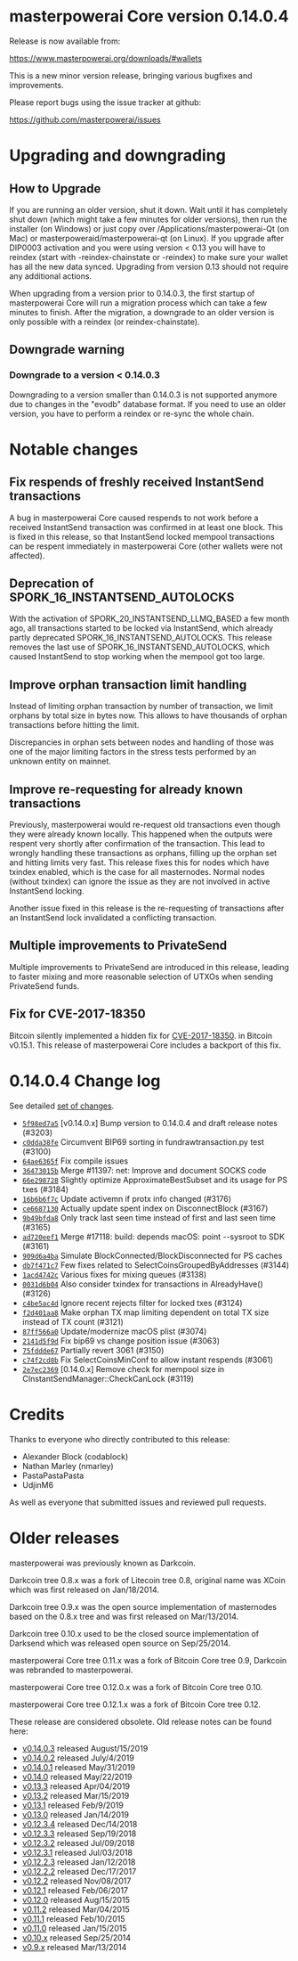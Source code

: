 masterpowerai Core version 0.14.0.4
==========================

Release is now available from:

  <https://www.masterpowerai.org/downloads/#wallets>

This is a new minor version release, bringing various bugfixes and improvements.

Please report bugs using the issue tracker at github:

  <https://github.com/masterpowerai/issues>


Upgrading and downgrading
=========================

How to Upgrade
--------------

If you are running an older version, shut it down. Wait until it has completely
shut down (which might take a few minutes for older versions), then run the
installer (on Windows) or just copy over /Applications/masterpowerai-Qt (on Mac) or
masterpoweraid/masterpowerai-qt (on Linux). If you upgrade after DIP0003 activation and you were
using version < 0.13 you will have to reindex (start with -reindex-chainstate
or -reindex) to make sure your wallet has all the new data synced. Upgrading from
version 0.13 should not require any additional actions.

When upgrading from a version prior to 0.14.0.3, the
first startup of masterpowerai Core will run a migration process which can take a few minutes
to finish. After the migration, a downgrade to an older version is only possible with
a reindex (or reindex-chainstate).

Downgrade warning
-----------------

### Downgrade to a version < 0.14.0.3

Downgrading to a version smaller than 0.14.0.3 is not supported anymore due to changes
in the "evodb" database format. If you need to use an older version, you have to perform
a reindex or re-sync the whole chain.

Notable changes
===============

Fix respends of freshly received InstantSend transactions
---------------------------------------------------------

A bug in masterpowerai Core caused respends to not work before a received InstantSend transaction was confirmed in at least
one block. This is fixed in this release, so that InstantSend locked mempool transactions can be
respent immediately in masterpowerai Core (other wallets were not affected).

Deprecation of SPORK_16_INSTANTSEND_AUTOLOCKS
---------------------------------------------

With the activation of SPORK_20_INSTANTSEND_LLMQ_BASED a few month ago, all transactions started to be locked via
InstantSend, which already partly deprecated SPORK_16_INSTANTSEND_AUTOLOCKS. This release removes the last use
of SPORK_16_INSTANTSEND_AUTOLOCKS, which caused InstantSend to stop working when the mempool got too large.

Improve orphan transaction limit handling
-----------------------------------------

Instead of limiting orphan transaction by number of transaction, we limit orphans by total size in bytes
now. This allows to have thousands of orphan transactions before hitting the limit.

Discrepancies in orphan sets between nodes and handling of those was one of the major limiting factors in
the stress tests performed by an unknown entity on mainnet.

Improve re-requesting for already known transactions
----------------------------------------------------

Previously, masterpowerai would re-request old transactions even though they were already known locally. This
happened when the outputs were respent very shortly after confirmation of the transaction. This lead to
wrongly handling these transactions as orphans, filling up the orphan set and hitting limits very fast.
This release fixes this for nodes which have txindex enabled, which is the case for all masternodes. Normal
nodes (without txindex) can ignore the issue as they are not involved in active InstantSend locking.

Another issue fixed in this release is the re-requesting of transactions after an InstantSend lock invalidated
a conflicting transaction.

Multiple improvements to PrivateSend
------------------------------------

Multiple improvements to PrivateSend are introduced in this release, leading to faster mixing and more
reasonable selection of UTXOs when sending PrivateSend funds.

Fix for CVE-2017-18350
----------------------

Bitcoin silently implemented a hidden fix for [CVE-2017-18350](https://lists.linuxfoundation.org/pipermail/bitcoin-dev/2019-November/017453.html).
in Bitcoin v0.15.1. This release of masterpowerai Core includes a backport of this fix.


0.14.0.4 Change log
===================

See detailed [set of changes](https://github.com/masterpowerai/compare/v0.14.0.3...masterpoweraipay:v0.14.0.4).

- [`5f98ed7a5`](https://github.com/masterpowerai/commit/5f98ed7a5) [v0.14.0.x] Bump version to 0.14.0.4 and draft release notes (#3203)
- [`c0dda38fe`](https://github.com/masterpowerai/commit/c0dda38fe) Circumvent BIP69 sorting in fundrawtransaction.py test (#3100)
- [`64ae6365f`](https://github.com/masterpowerai/commit/64ae6365f) Fix compile issues
- [`36473015b`](https://github.com/masterpowerai/commit/36473015b) Merge #11397: net: Improve and document SOCKS code
- [`66e298728`](https://github.com/masterpowerai/commit/66e298728) Slightly optimize ApproximateBestSubset and its usage for PS txes (#3184)
- [`16b6b6f7c`](https://github.com/masterpowerai/commit/16b6b6f7c) Update activemn if protx info changed (#3176)
- [`ce6687130`](https://github.com/masterpowerai/commit/ce6687130) Actually update spent index on DisconnectBlock (#3167)
- [`9b49bfda8`](https://github.com/masterpowerai/commit/9b49bfda8) Only track last seen time instead of first and last seen time (#3165)
- [`ad720eef1`](https://github.com/masterpowerai/commit/ad720eef1) Merge #17118: build: depends macOS: point --sysroot to SDK (#3161)
- [`909d6a4ba`](https://github.com/masterpowerai/commit/909d6a4ba) Simulate BlockConnected/BlockDisconnected for PS caches
- [`db7f471c7`](https://github.com/masterpowerai/commit/db7f471c7) Few fixes related to SelectCoinsGroupedByAddresses (#3144)
- [`1acd4742c`](https://github.com/masterpowerai/commit/1acd4742c) Various fixes for mixing queues (#3138)
- [`0031d6b04`](https://github.com/masterpowerai/commit/0031d6b04) Also consider txindex for transactions in AlreadyHave() (#3126)
- [`c4be5ac4d`](https://github.com/masterpowerai/commit/c4be5ac4d) Ignore recent rejects filter for locked txes (#3124)
- [`f2d401aa8`](https://github.com/masterpowerai/commit/f2d401aa8) Make orphan TX map limiting dependent on total TX size instead of TX count (#3121)
- [`87ff566a0`](https://github.com/masterpowerai/commit/87ff566a0) Update/modernize macOS plist (#3074)
- [`2141d5f9d`](https://github.com/masterpowerai/commit/2141d5f9d) Fix bip69 vs change position issue (#3063)
- [`75fddde67`](https://github.com/masterpowerai/commit/75fddde67) Partially revert 3061 (#3150)
- [`c74f2cd8b`](https://github.com/masterpowerai/commit/c74f2cd8b) Fix SelectCoinsMinConf to allow instant respends (#3061)
- [`2e7ec2369`](https://github.com/masterpowerai/commit/2e7ec2369) [0.14.0.x] Remove check for mempool size in CInstantSendManager::CheckCanLock (#3119)

Credits
=======

Thanks to everyone who directly contributed to this release:

- Alexander Block (codablock)
- Nathan Marley (nmarley)
- PastaPastaPasta
- UdjinM6

As well as everyone that submitted issues and reviewed pull requests.

Older releases
==============

masterpowerai was previously known as Darkcoin.

Darkcoin tree 0.8.x was a fork of Litecoin tree 0.8, original name was XCoin
which was first released on Jan/18/2014.

Darkcoin tree 0.9.x was the open source implementation of masternodes based on
the 0.8.x tree and was first released on Mar/13/2014.

Darkcoin tree 0.10.x used to be the closed source implementation of Darksend
which was released open source on Sep/25/2014.

masterpowerai Core tree 0.11.x was a fork of Bitcoin Core tree 0.9,
Darkcoin was rebranded to masterpowerai.

masterpowerai Core tree 0.12.0.x was a fork of Bitcoin Core tree 0.10.

masterpowerai Core tree 0.12.1.x was a fork of Bitcoin Core tree 0.12.

These release are considered obsolete. Old release notes can be found here:

- [v0.14.0.3](https://github.com/masterpowerai/blob/master/doc/release-notes/masterpowerai/release-notes-0.14.0.3.md) released August/15/2019
- [v0.14.0.2](https://github.com/masterpowerai/blob/master/doc/release-notes/masterpowerai/release-notes-0.14.0.2.md) released July/4/2019
- [v0.14.0.1](https://github.com/masterpowerai/blob/master/doc/release-notes/masterpowerai/release-notes-0.14.0.1.md) released May/31/2019
- [v0.14.0](https://github.com/masterpowerai/blob/master/doc/release-notes/masterpowerai/release-notes-0.14.0.md) released May/22/2019
- [v0.13.3](https://github.com/masterpowerai/blob/master/doc/release-notes/masterpowerai/release-notes-0.13.3.md) released Apr/04/2019
- [v0.13.2](https://github.com/masterpowerai/blob/master/doc/release-notes/masterpowerai/release-notes-0.13.2.md) released Mar/15/2019
- [v0.13.1](https://github.com/masterpowerai/blob/master/doc/release-notes/masterpowerai/release-notes-0.13.1.md) released Feb/9/2019
- [v0.13.0](https://github.com/masterpowerai/blob/master/doc/release-notes/masterpowerai/release-notes-0.13.0.md) released Jan/14/2019
- [v0.12.3.4](https://github.com/masterpowerai/blob/master/doc/release-notes/masterpowerai/release-notes-0.12.3.4.md) released Dec/14/2018
- [v0.12.3.3](https://github.com/masterpowerai/blob/master/doc/release-notes/masterpowerai/release-notes-0.12.3.3.md) released Sep/19/2018
- [v0.12.3.2](https://github.com/masterpowerai/blob/master/doc/release-notes/masterpowerai/release-notes-0.12.3.2.md) released Jul/09/2018
- [v0.12.3.1](https://github.com/masterpowerai/blob/master/doc/release-notes/masterpowerai/release-notes-0.12.3.1.md) released Jul/03/2018
- [v0.12.2.3](https://github.com/masterpowerai/blob/master/doc/release-notes/masterpowerai/release-notes-0.12.2.3.md) released Jan/12/2018
- [v0.12.2.2](https://github.com/masterpowerai/blob/master/doc/release-notes/masterpowerai/release-notes-0.12.2.2.md) released Dec/17/2017
- [v0.12.2](https://github.com/masterpowerai/blob/master/doc/release-notes/masterpowerai/release-notes-0.12.2.md) released Nov/08/2017
- [v0.12.1](https://github.com/masterpowerai/blob/master/doc/release-notes/masterpowerai/release-notes-0.12.1.md) released Feb/06/2017
- [v0.12.0](https://github.com/masterpowerai/blob/master/doc/release-notes/masterpowerai/release-notes-0.12.0.md) released Aug/15/2015
- [v0.11.2](https://github.com/masterpowerai/blob/master/doc/release-notes/masterpowerai/release-notes-0.11.2.md) released Mar/04/2015
- [v0.11.1](https://github.com/masterpowerai/blob/master/doc/release-notes/masterpowerai/release-notes-0.11.1.md) released Feb/10/2015
- [v0.11.0](https://github.com/masterpowerai/blob/master/doc/release-notes/masterpowerai/release-notes-0.11.0.md) released Jan/15/2015
- [v0.10.x](https://github.com/masterpowerai/blob/master/doc/release-notes/masterpowerai/release-notes-0.10.0.md) released Sep/25/2014
- [v0.9.x](https://github.com/masterpowerai/blob/master/doc/release-notes/masterpowerai/release-notes-0.9.0.md) released Mar/13/2014

